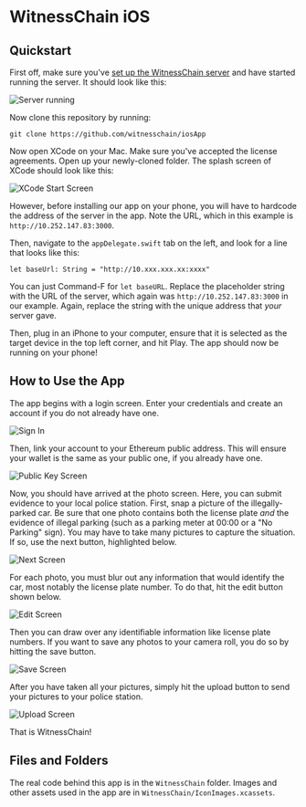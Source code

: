 # WitnessChain iOS

## Quickstart

First off, make sure you've [set up the WitnessChain server](https://github.com/witnesschain/server) and have started running the server. It should look like this:

![Server running](images/npm-start-terminal.png)

Now clone this repository by running:

```
git clone https://github.com/witnesschain/iosApp
```

Now open XCode on your Mac. Make sure you've accepted the license agreements. Open up your newly-cloned folder. The splash screen of XCode should look like this:

![XCode Start Screen](images/xcode.png)

However, before installing our app on your phone, you will have to hardcode the address of the server in the app. Note the URL, which in this example is `http://10.252.147.83:3000`.

Then, navigate to the `appDelegate.swift` tab on the left, and look for a line that looks like this:

```
let baseUrl: String = "http://10.xxx.xxx.xx:xxxx"
```

You can just Command-F for `let baseURL`. Replace the placeholder string with the URL of the server, which again was `http://10.252.147.83:3000` in our example. Again, replace the string with the unique address that *your* server gave.

Then, plug in an iPhone to your computer, ensure that it is selected as the target device in the top left corner, and hit Play. The app should now be running on your phone!


## How to Use the App

The app begins with a login screen. Enter your credentials and create an account if you do not already have one.

![Sign In](images/signin.PNG)

Then, link your account to your Ethereum public address. This will ensure your wallet is the same as your public one, if you already have one.

![Public Key Screen](images/publickey.PNG)

Now, you should have arrived at the photo screen. Here, you can submit evidence to your local police station. First, snap a picture of the illegally-parked car. Be sure that one photo contains both the license plate *and* the evidence of illegal parking (such as a parking meter at 00:00 or a "No Parking" sign). You may have to take many pictures to capture the situation. If so, use the next button, highlighted below.

![Next Screen](images/next.png)

For each photo, you must blur out any information that would identify the car, most notably the license plate number. To do that, hit the edit button shown below.

![Edit Screen](images/edit.png)

Then you can draw over any identifiable information like license plate numbers. If you want to save any photos to your camera roll, you do so by hitting the save button.

![Save Screen](images/save.png)

After you have taken all your pictures, simply hit the upload button to send your pictures to your police station.

![Upload Screen](images/upload.png)

That is WitnessChain!

## Files and Folders 

The real code behind this app is in the `WitnessChain` folder. Images and other assets used in the app are in `WitnessChain/IconImages.xcassets`.
